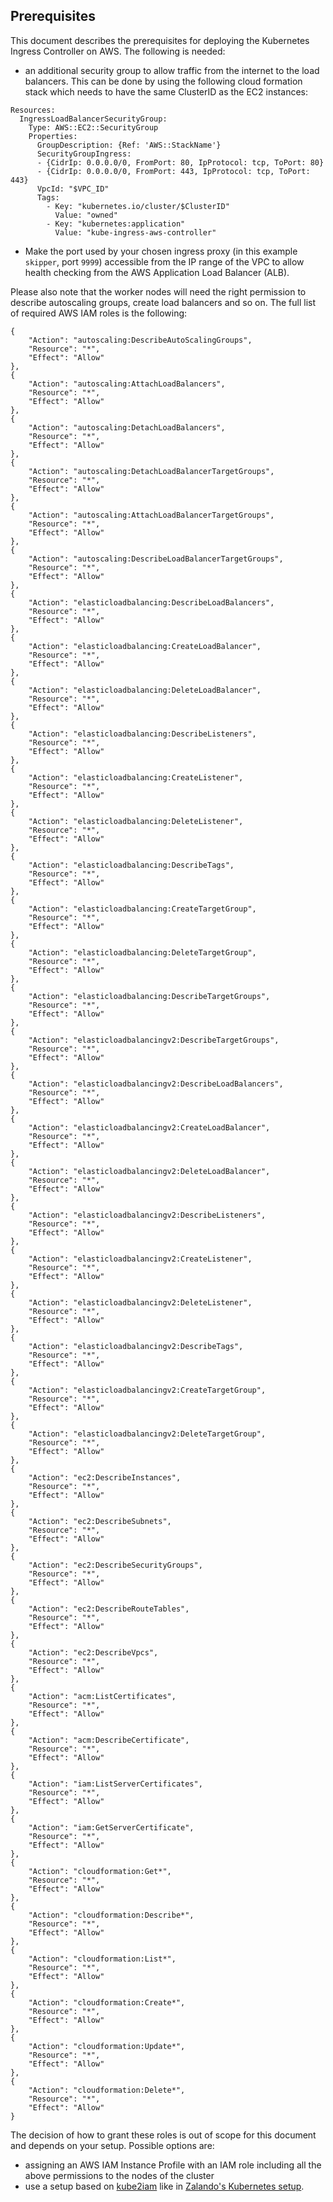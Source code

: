 ## Prerequisites

This document describes the prerequisites for deploying the Kubernetes Ingress Controller on AWS.
The following is needed:

- an additional security group to allow traffic from the internet to
the load balancers. This can be done by using the following cloud
formation stack which needs to have the same ClusterID as the EC2 instances:
```
Resources:
  IngressLoadBalancerSecurityGroup:
    Type: AWS::EC2::SecurityGroup
    Properties:
      GroupDescription: {Ref: 'AWS::StackName'}
      SecurityGroupIngress:
      - {CidrIp: 0.0.0.0/0, FromPort: 80, IpProtocol: tcp, ToPort: 80}
      - {CidrIp: 0.0.0.0/0, FromPort: 443, IpProtocol: tcp, ToPort: 443}
      VpcId: "$VPC_ID"
      Tags:
        - Key: "kubernetes.io/cluster/$ClusterID"
          Value: "owned"
        - Key: "kubernetes:application"
          Value: "kube-ingress-aws-controller"
```

- Make the port used by your chosen ingress proxy (in this example `skipper`, port `9999`) accessible from the IP range of the VPC to allow health checking from the AWS Application Load Balancer (ALB).

Please also note that the worker nodes will need the right permission to describe autoscaling groups, create load balancers and so on. The full list of required AWS IAM roles is the following:

```
{
    "Action": "autoscaling:DescribeAutoScalingGroups",
    "Resource": "*",
    "Effect": "Allow"
},
{
    "Action": "autoscaling:AttachLoadBalancers",
    "Resource": "*",
    "Effect": "Allow"
},
{
    "Action": "autoscaling:DetachLoadBalancers",
    "Resource": "*",
    "Effect": "Allow"
},
{
    "Action": "autoscaling:DetachLoadBalancerTargetGroups",
    "Resource": "*",
    "Effect": "Allow"
},
{
    "Action": "autoscaling:AttachLoadBalancerTargetGroups",
    "Resource": "*",
    "Effect": "Allow"
},
{
    "Action": "autoscaling:DescribeLoadBalancerTargetGroups",
    "Resource": "*",
    "Effect": "Allow"
},
{
    "Action": "elasticloadbalancing:DescribeLoadBalancers",
    "Resource": "*",
    "Effect": "Allow"
},
{
    "Action": "elasticloadbalancing:CreateLoadBalancer",
    "Resource": "*",
    "Effect": "Allow"
},
{
    "Action": "elasticloadbalancing:DeleteLoadBalancer",
    "Resource": "*",
    "Effect": "Allow"
},
{
    "Action": "elasticloadbalancing:DescribeListeners",
    "Resource": "*",
    "Effect": "Allow"
},
{
    "Action": "elasticloadbalancing:CreateListener",
    "Resource": "*",
    "Effect": "Allow"
},
{
    "Action": "elasticloadbalancing:DeleteListener",
    "Resource": "*",
    "Effect": "Allow"
},
{
    "Action": "elasticloadbalancing:DescribeTags",
    "Resource": "*",
    "Effect": "Allow"
},
{
    "Action": "elasticloadbalancing:CreateTargetGroup",
    "Resource": "*",
    "Effect": "Allow"
},
{
    "Action": "elasticloadbalancing:DeleteTargetGroup",
    "Resource": "*",
    "Effect": "Allow"
},
{
    "Action": "elasticloadbalancing:DescribeTargetGroups",
    "Resource": "*",
    "Effect": "Allow"
},
{
    "Action": "elasticloadbalancingv2:DescribeTargetGroups",
    "Resource": "*",
    "Effect": "Allow"
},
{
    "Action": "elasticloadbalancingv2:DescribeLoadBalancers",
    "Resource": "*",
    "Effect": "Allow"
},
{
    "Action": "elasticloadbalancingv2:CreateLoadBalancer",
    "Resource": "*",
    "Effect": "Allow"
},
{
    "Action": "elasticloadbalancingv2:DeleteLoadBalancer",
    "Resource": "*",
    "Effect": "Allow"
},
{
    "Action": "elasticloadbalancingv2:DescribeListeners",
    "Resource": "*",
    "Effect": "Allow"
},
{
    "Action": "elasticloadbalancingv2:CreateListener",
    "Resource": "*",
    "Effect": "Allow"
},
{
    "Action": "elasticloadbalancingv2:DeleteListener",
    "Resource": "*",
    "Effect": "Allow"
},
{
    "Action": "elasticloadbalancingv2:DescribeTags",
    "Resource": "*",
    "Effect": "Allow"
},
{
    "Action": "elasticloadbalancingv2:CreateTargetGroup",
    "Resource": "*",
    "Effect": "Allow"
},
{
    "Action": "elasticloadbalancingv2:DeleteTargetGroup",
    "Resource": "*",
    "Effect": "Allow"
},
{
    "Action": "ec2:DescribeInstances",
    "Resource": "*",
    "Effect": "Allow"
},
{
    "Action": "ec2:DescribeSubnets",
    "Resource": "*",
    "Effect": "Allow"
},
{
    "Action": "ec2:DescribeSecurityGroups",
    "Resource": "*",
    "Effect": "Allow"
},
{
    "Action": "ec2:DescribeRouteTables",
    "Resource": "*",
    "Effect": "Allow"
},
{
    "Action": "ec2:DescribeVpcs",
    "Resource": "*",
    "Effect": "Allow"
},
{
    "Action": "acm:ListCertificates",
    "Resource": "*",
    "Effect": "Allow"
},
{
    "Action": "acm:DescribeCertificate",
    "Resource": "*",
    "Effect": "Allow"
},
{
    "Action": "iam:ListServerCertificates",
    "Resource": "*",
    "Effect": "Allow"
},
{
    "Action": "iam:GetServerCertificate",
    "Resource": "*",
    "Effect": "Allow"
},
{
    "Action": "cloudformation:Get*",
    "Resource": "*",
    "Effect": "Allow"
},
{
    "Action": "cloudformation:Describe*",
    "Resource": "*",
    "Effect": "Allow"
},
{
    "Action": "cloudformation:List*",
    "Resource": "*",
    "Effect": "Allow"
},
{
    "Action": "cloudformation:Create*",
    "Resource": "*",
    "Effect": "Allow"
},
{
    "Action": "cloudformation:Update*",
    "Resource": "*",
    "Effect": "Allow"
},
{
    "Action": "cloudformation:Delete*",
    "Resource": "*",
    "Effect": "Allow"
}
```

The decision of how to grant these roles is out of scope for this document and depends on your setup. Possible options are:

- assigning an AWS IAM Instance Profile with an IAM role including all the above permissions to the nodes of the cluster
- use a setup based on [kube2iam](https://github.com/jtblin/kube2iam) like in [Zalando's Kubernetes setup](https://github.com/zalando-incubator/kubernetes-on-aws).

